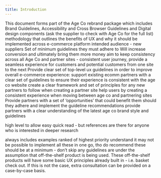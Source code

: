 ```yaml
---
title: Introduction
---
```


This document forms part of the Age Co rebrand package which includes Brand Guidelines, Accessibility and Cross Browser Guidelines and Digital design components (ask the supplier to check with Age Co for the full list)
methodology that outlines the benefits of UX and why it should be implemented across e-commerce platform
intended audience - new suppliers
Set of minimum guidelines they must adhere to
Will increase conversion and ultimately bring them more money
aim to keep consistency across all Age Co and partner sites - consistent user journey, provide a seamless experience for customers and potential customers from one site to the next
Provide clear set of top-level ux guidelines in order to improve overall e-commerce experience:
support existing ecomm partners with a clear set of guidelines to ensure their experience is consistent with the age co website
create a clear framework and set of principles for any new partners to follow when creating a partner site
help users by creating a consistent experience when moving between age co and partnering sites
Provide partners with a set of ‘opportunities’ that could benefit them should they adhere and implement the guideline recommendations
provide partners with a clear understanding of the latest age co brand style and guidelines

high level to allow easy quick read - but references are there for anyone who is interested in deeper research

always includes examples
ranked of highest priority
understand it may not be possible to implement all these in one go, tho do recommend these should be at a minimum - don’t skip any
guidelines are under the assumption that off-the-shelf product is being used. These off-the-shelf products will have some basic UX principles already built in - i.e. basket check out.
If this is not the case, extra consultation can be provided on a case-by-case basis.
